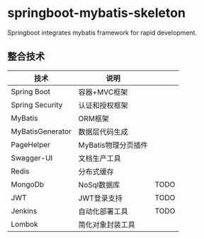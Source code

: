 # springboot-mybatis-skeleton
Springboot integrates mybatis framework for rapid development.

## 整合技术
| 技术             | 说明                  |       |
| ---------------- | -------------------- |-------|
| Spring Boot      | 容器+MVC框架         |        |
| Spring Security  | 认证和授权框架       |        |
| MyBatis          | ORM框架              |       |
| MyBatisGenerator | 数据层代码生成       |        |
| PageHelper       | MyBatis物理分页插件  |        |
| Swagger-UI       | 文档生产工具         |        |
| Redis            | 分布式缓存           |        |
| MongoDb          | NoSql数据库          |TODO    |
| JWT              | JWT登录支持          |TODO    |
| Jenkins          | 自动化部署工具       |TODO     |
| Lombok           | 简化对象封装工具     |         |